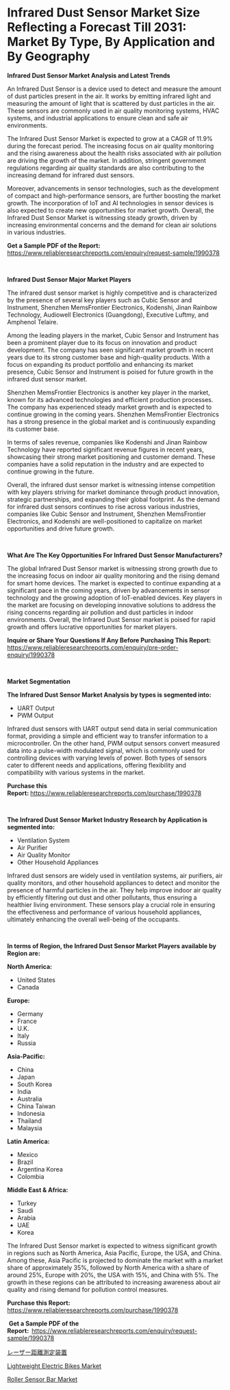 <p><h1>Infrared Dust Sensor Market Size Reflecting a Forecast Till 2031: Market By Type, By Application and By Geography</h1></p><p><strong>Infrared Dust Sensor Market Analysis and Latest Trends</strong></p>
<p><p>An Infrared Dust Sensor is a device used to detect and measure the amount of dust particles present in the air. It works by emitting infrared light and measuring the amount of light that is scattered by dust particles in the air. These sensors are commonly used in air quality monitoring systems, HVAC systems, and industrial applications to ensure clean and safe air environments.</p><p>The Infrared Dust Sensor Market is expected to grow at a CAGR of 11.9% during the forecast period. The increasing focus on air quality monitoring and the rising awareness about the health risks associated with air pollution are driving the growth of the market. In addition, stringent government regulations regarding air quality standards are also contributing to the increasing demand for infrared dust sensors.</p><p>Moreover, advancements in sensor technologies, such as the development of compact and high-performance sensors, are further boosting the market growth. The incorporation of IoT and AI technologies in sensor devices is also expected to create new opportunities for market growth. Overall, the Infrared Dust Sensor Market is witnessing steady growth, driven by increasing environmental concerns and the demand for clean air solutions in various industries.</p></p>
<p><strong>Get a Sample PDF of the Report:&nbsp;</strong> <a href="https://www.reliableresearchreports.com/enquiry/request-sample/1990378">https://www.reliableresearchreports.com/enquiry/request-sample/1990378</a></p>
<p>&nbsp;</p>
<p><strong>Infrared Dust Sensor Major Market Players</strong></p>
<p><p>The infrared dust sensor market is highly competitive and is characterized by the presence of several key players such as Cubic Sensor and Instrument, Shenzhen MemsFrontier Electronics, Kodenshi, Jinan Rainbow Technology, Audiowell Electronics (Guangdong), Executive Luftmy, and Amphenol Telaire.</p><p>Among the leading players in the market, Cubic Sensor and Instrument has been a prominent player due to its focus on innovation and product development. The company has seen significant market growth in recent years due to its strong customer base and high-quality products. With a focus on expanding its product portfolio and enhancing its market presence, Cubic Sensor and Instrument is poised for future growth in the infrared dust sensor market.</p><p>Shenzhen MemsFrontier Electronics is another key player in the market, known for its advanced technologies and efficient production processes. The company has experienced steady market growth and is expected to continue growing in the coming years. Shenzhen MemsFrontier Electronics has a strong presence in the global market and is continuously expanding its customer base.</p><p>In terms of sales revenue, companies like Kodenshi and Jinan Rainbow Technology have reported significant revenue figures in recent years, showcasing their strong market positioning and customer demand. These companies have a solid reputation in the industry and are expected to continue growing in the future.</p><p>Overall, the infrared dust sensor market is witnessing intense competition with key players striving for market dominance through product innovation, strategic partnerships, and expanding their global footprint. As the demand for infrared dust sensors continues to rise across various industries, companies like Cubic Sensor and Instrument, Shenzhen MemsFrontier Electronics, and Kodenshi are well-positioned to capitalize on market opportunities and drive future growth.</p></p>
<p>&nbsp;</p>
<p><strong>What Are The Key Opportunities For Infrared Dust Sensor Manufacturers?</strong></p>
<p><p>The global Infrared Dust Sensor market is witnessing strong growth due to the increasing focus on indoor air quality monitoring and the rising demand for smart home devices. The market is expected to continue expanding at a significant pace in the coming years, driven by advancements in sensor technology and the growing adoption of IoT-enabled devices. Key players in the market are focusing on developing innovative solutions to address the rising concerns regarding air pollution and dust particles in indoor environments. Overall, the Infrared Dust Sensor market is poised for rapid growth and offers lucrative opportunities for market players.</p></p>
<p><strong>Inquire or Share Your Questions If Any Before Purchasing This Report:</strong> <a href="https://www.reliableresearchreports.com/enquiry/pre-order-enquiry/1990378">https://www.reliableresearchreports.com/enquiry/pre-order-enquiry/1990378</a></p>
<p>&nbsp;</p>
<p><strong>Market Segmentation</strong></p>
<p><strong>The Infrared Dust Sensor Market Analysis by types is segmented into:</strong></p>
<p><ul><li>UART Output</li><li>PWM Output</li></ul></p>
<p><p>Infrared dust sensors with UART output send data in serial communication format, providing a simple and efficient way to transfer information to a microcontroller. On the other hand, PWM output sensors convert measured data into a pulse-width modulated signal, which is commonly used for controlling devices with varying levels of power. Both types of sensors cater to different needs and applications, offering flexibility and compatibility with various systems in the market.</p></p>
<p><strong>Purchase this Report:&nbsp;</strong><a href="https://www.reliableresearchreports.com/purchase/1990378">https://www.reliableresearchreports.com/purchase/1990378</a></p>
<p>&nbsp;</p>
<p><strong>The Infrared Dust Sensor Market Industry Research by Application is segmented into:</strong></p>
<p><ul><li>Ventilation System</li><li>Air Purifier</li><li>Air Quality Monitor</li><li>Other Household Appliances</li></ul></p>
<p><p>Infrared dust sensors are widely used in ventilation systems, air purifiers, air quality monitors, and other household appliances to detect and monitor the presence of harmful particles in the air. They help improve indoor air quality by efficiently filtering out dust and other pollutants, thus ensuring a healthier living environment. These sensors play a crucial role in ensuring the effectiveness and performance of various household appliances, ultimately enhancing the overall well-being of the occupants.</p></p>
<p>&nbsp;</p>
<p><strong>In terms of Region, the Infrared Dust Sensor Market Players available by Region are:</strong></p>
<p>
    <p> <strong> North America: </strong>
        <ul>
            <li>United States</li>
            <li>Canada</li>
        </ul>
        </p> 
    <p> <strong> Europe: </strong>
        <ul>
            <li>Germany</li>
            <li>France</li>
            <li>U.K.</li>
            <li>Italy</li>
            <li>Russia</li>
        </ul>
        </p> 
    <p> <strong> Asia-Pacific: </strong>
        <ul>
            <li>China</li>
            <li>Japan</li>
            <li>South Korea</li>
            <li>India</li>
            <li>Australia</li>
            <li>China Taiwan</li>
            <li>Indonesia</li>
            <li>Thailand</li>
            <li>Malaysia</li>
        </ul>
        </p> 
    <p> <strong> Latin America: </strong>
        <ul>
            <li>Mexico</li>
            <li>Brazil</li>
            <li>Argentina Korea</li>
            <li>Colombia</li>
        </ul>
        </p> 
    <p> <strong> Middle East & Africa: </strong>
        <ul>
            <li>Turkey</li>
            <li>Saudi</li>
            <li>Arabia</li>
            <li>UAE</li>
            <li>Korea</li>
        </ul>
    </p>
    </p>
<p><p>The Infrared Dust Sensor market is expected to witness significant growth in regions such as North America, Asia Pacific, Europe, the USA, and China. Among these, Asia Pacific is projected to dominate the market with a market share of approximately 35%, followed by North America with a share of around 25%, Europe with 20%, the USA with 15%, and China with 5%. The growth in these regions can be attributed to increasing awareness about air quality and rising demand for pollution control measures.</p></p>
<p><strong>Purchase this Report: </strong><a href="https://www.reliableresearchreports.com/purchase/1990378">https://www.reliableresearchreports.com/purchase/1990378</a></p>
<p>&nbsp;<strong>Get a Sample PDF of the Report:&nbsp;&nbsp;</strong><a href="https://www.reliableresearchreports.com/enquiry/request-sample/1990378">https://www.reliableresearchreports.com/enquiry/request-sample/1990378</a></p>
<p><strong></strong></p>
<p><p><a href="https://github.com/EmoryYundt1935/Market-Research-Report-List-1/blob/main/339609914233.md">レーザー距離測定装置</a></p><p><a href="https://issuu.com/reportprime-2/docs/lightweight-electric-bikes-market-size-2030.pptx">Lightweight Electric Bikes Market</a></p><p><a href="https://github.com/Glendatilghmankmgz0rbhwpy/Market-Research-Report-List-1/blob/main/roller-sensor-bar-market.md">Roller Sensor Bar Market</a></p></p>